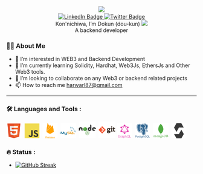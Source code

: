
<div id="header" align="center">
  <img src="https://media1.giphy.com/media/igRW3jH2LcCVzMqi5F/giphy.gif?cid=ecf05e47qi6f32dwewh0o8ymnbkj11uzki4df3wuym7b273i&ep=v1_gifs_related&rid=giphy.gif&ct=s" width="170"/>
</div>

<div id="badges" align="center">
  <a href="https://www.linkedin.com/in/erensama/">
    <img src="https://img.shields.io/badge/LinkedIn-blue?style=for-the-badge&logo=linkedin&logoColor=white" alt="LinkedIn Badge"/>
  </a>
  <a href="https://twitter.com/_Harwarl">
    <img src="https://img.shields.io/badge/Twitter-blue?style=for-the-badge&logo=twitter&logoColor=white" alt="Twitter Badge"/>
  </a>
</div>

<div align="center">
  Kon'nichiwa, I’m Dokun (dou-kun)
  <img src="https://media.giphy.com/media/hvRJCLFzcasrR4ia7z/giphy.gif" width="30px"/>
</div>
<div align="center" color="red">
  A backend developer
</div>

### :man_technologist: About Me

- 👀 I’m interested in WEB3 and Backend Development
- 🌱 I’m currently learning Solidity, Hardhat, Web3Js, EthersJs and Other Web3 tools.
- 💞️ I’m looking to collaborate on any Web3 or backend related projects
- 📫 How to reach me harwarl87@gmail.com
  
---

### :hammer_and_wrench: Languages and Tools :
<div>
  <img src="https://github.com/devicons/devicon/blob/master/icons/html5/html5-original.svg" title="HTML5" alt="HTML" width="40" height="40"/>&nbsp;
  <img src="https://github.com/devicons/devicon/blob/master/icons/javascript/javascript-original.svg" title="JavaScript" alt="JavaScript" width="40" height="40"/>&nbsp;
  <img src="https://github.com/devicons/devicon/blob/master/icons/firebase/firebase-plain-wordmark.svg" title="Firebase" alt="Firebase" width="40" height="40"/>&nbsp;
  <img src="https://github.com/devicons/devicon/blob/master/icons/mysql/mysql-original-wordmark.svg" title="MySQL"  alt="MySQL" width="40" height="40"/>&nbsp;
  <img src="https://github.com/devicons/devicon/blob/master/icons/nodejs/nodejs-original-wordmark.svg" title="NodeJS" alt="NodeJS" width="45" height="45"/>&nbsp;
  <img src="https://github.com/devicons/devicon/blob/master/icons/git/git-original-wordmark.svg" title="Git" **alt="Git" width="45" height="45"/>
  <img src="https://raw.githubusercontent.com/devicons/devicon/55609aa5bd817ff167afce0d965585c92040787a/icons/graphql/graphql-plain-wordmark.svg" title="GRAPHql" alt="GRAPHql" width="40" height="40"/>&nbsp;
  <img src="https://raw.githubusercontent.com/devicons/devicon/55609aa5bd817ff167afce0d965585c92040787a/icons/postgresql/postgresql-plain-wordmark.svg" title="postgresql" **alt="postgresql" width="40" height="40"/>&nbsp;
  <img src="https://raw.githubusercontent.com/devicons/devicon/55609aa5bd817ff167afce0d965585c92040787a/icons/mongodb/mongodb-plain-wordmark.svg" title="mongodb" **alt="mongodb" width="40" height="40"/>&nbsp;
  <img src="https://raw.githubusercontent.com/devicons/devicon/55609aa5bd817ff167afce0d965585c92040787a/icons/solidity/solidity-plain.svg" title="solidity" **alt="solidity" width="40" height="40"/>&nbsp;
</div>

### :fire: Status :

- [![GitHub Streak](https://github-readme-streak-stats.herokuapp.com?user=_harwarl&theme=gruvbox-duo&hide_border=true&border_radius=3.5&date_format=M%20j%5B%2C%20Y%5D&exclude_days=Sun&card_width=490)](https://git.io/streak-stats)


